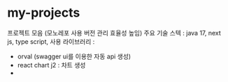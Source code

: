 # my-projects
프로젝트 모음 (모노레포 사용 버전 관리 효율성 높임)
주요 기술 스텍 : java 17, next js, type script,
사용 라이브러리 : 
  - orval (swagger ui를 이용한 자동 api 생성)
  - react chart j2 : 차트 생성
  - 
